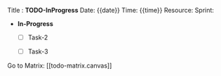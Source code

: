 Title : **TODO-InProgress**
Date: {{date}} 
Time: {{time}} 
Resource:
Sprint: 
- **In-Progress**
	- [ ] Task-2
	- [ ] Task-3


Go to Matrix: [[todo-matrix.canvas]]